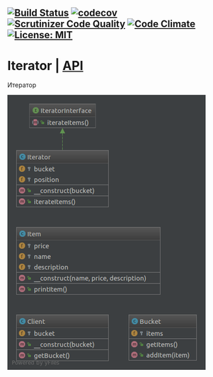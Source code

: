 [![Build Status](https://travis-ci.org/Jagepard/PhpDesignPatterns-Iterator.svg?branch=master)](https://travis-ci.org/Jagepard/PhpDesignPatterns-Iterator)
[![codecov](https://codecov.io/gh/Jagepard/PhpDesignPatterns-Iterator/branch/master/graph/badge.svg)](https://codecov.io/gh/Jagepard/PhpDesignPatterns-Iterator)
[![Scrutinizer Code Quality](https://scrutinizer-ci.com/g/Jagepard/PhpDesignPatterns-Iterator/badges/quality-score.png?b=master)](https://scrutinizer-ci.com/g/Jagepard/PhpDesignPatterns-Iterator/?branch=master)
[![Code Climate](https://codeclimate.com/github/Jagepard/PhpDesignPatterns-Iterator/badges/gpa.svg)](https://codeclimate.com/github/Jagepard/PhpDesignPatterns-Iterator)
[![License: MIT](https://img.shields.io/badge/license-MIT-498e7f.svg)](https://mit-license.org/)
-----

# Iterator | [API](https://github.com/Jagepard/PhpDesignPatterns-Iterator/blob/master/docs.md "Documentation API")
Итератор

![Iterator](https://github.com/Jagepard/PhpDesignPatterns-Iterator/blob/master/UML.png)
